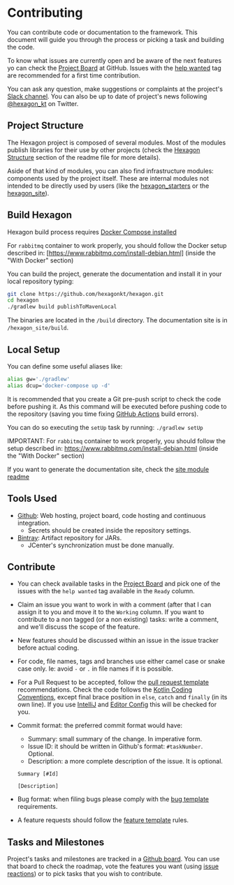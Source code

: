 
# Contributing

You can contribute code or documentation to the framework. This document will guide you through the
process or picking a task and building the code.

To know what issues are currently open and be aware of the next features yo can check the
[Project Board] at GitHub. Issues with the [help wanted] tag are recommended for a first time
contribution.

You can ask any question, make suggestions or complaints at the project's
[Slack channel][Slack]. You can also be up to date of project's news following [@hexagon_kt] on
Twitter.

[Project Board]: https://github.com/hexagonkt/hexagon/projects/1
[Slack]: https://kotlinlang.slack.com/messages/hexagon
[@hexagon_kt]: https://twitter.com/hexagon_kt
[help wanted]: https://github.com/hexagonkt/hexagon/issues?q=is%3Aissue+is%3Aopen+label%3A%22help+wanted%22

## Project Structure

The Hexagon project is composed of several modules. Most of the modules publish libraries for their
use by other projects (check the [Hexagon Structure] section of the readme file for more details).

Aside of that kind of modules, you can also find infrastructure modules: components used by the
project itself. These are internal modules not intended to be directly used by users (like the
[hexagon_starters] or the [hexagon_site]).

[Hexagon Structure]: https://github.com/hexagonkt/hexagon/blob/master/README.md#hexagon-structure
[hexagon_starters]: https://github.com/hexagonkt/hexagon/blob/master/hexagon_starters/README.md
[hexagon_site]: https://github.com/hexagonkt/hexagon/blob/master/hexagon_site/README.md

## Build Hexagon

Hexagon build process requires [Docker Compose installed](https://docs.docker.com/compose/install)

For `rabbitmq` container to work properly, you should follow the Docker setup described in:
[https://www.rabbitmq.com/install-debian.html] (inside the "With Docker" section)

You can build the project, generate the documentation and install it in your local repository
typing:

```bash
git clone https://github.com/hexagonkt/hexagon.git
cd hexagon
./gradlew build publishToMavenLocal
```

The binaries are located in the `/build` directory. The documentation site is in
`/hexagon_site/build`.

## Local Setup

You can define some useful aliases like:

```bash
alias gw='./gradlew'
alias dcup='docker-compose up -d'
```

It is recommended that you create a Git pre-push script to check the code before pushing it. As
this command will be executed before pushing code to the repository (saving you time fixing
[GitHub Actions] build errors).

You can do so executing the `setUp` task by running: `./gradlew setUp`

IMPORTANT: For `rabbitmq` container to work properly, you should follow the setup described in:
https://www.rabbitmq.com/install-debian.html (inside the "With Docker" section)

If you want to generate the documentation site, check the [site module readme][hexagon_site]

## Tools Used

* [Github]: Web hosting, project board, code hosting and continuous integration.
  * Secrets should be created inside the repository settings.
* [Bintray]: Artifact repository for JARs.
  * JCenter's synchronization must be done manually.

[GitHub Actions]: https://github.com/features/actions
[Github]: https://github.com
[Bintray]: https://bintray.com

## Contribute

* You can check available tasks in the [Project Board] and pick one of the issues with the
  `help wanted` tag available in the `Ready` column.

* Claim an issue you want to work in with a comment (after that I can assign it to you and move it
  to the `Working` column. If you want to contribute to a non tagged (or a non existing) tasks:
  write a comment, and we'll discuss the scope of the feature.

* New features should be discussed within an issue in the issue tracker before actual coding.

* For code, file names, tags and branches use either camel case or snake case only. Ie: avoid `-` or
  `.` in file names if it is possible.

* For a Pull Request to be accepted, follow the [pull request template] recommendations. Check the
  code follows the [Kotlin Coding Conventions], except final brace position in `else`, `catch` and
  `finally` (in its own line). If you use [IntelliJ] and [Editor Config] this will be checked for
  you.

* Commit format: the preferred commit format would have:
  - Summary: small summary of the change. In imperative form.
  - Issue ID: it should be written in Github's format: `#taskNumber`. Optional.
  - Description: a more complete description of the issue. It is optional.

  ```
  Summary [#Id]

  [Description]
  ```

* Bug format: when filing bugs please comply with the [bug template] requirements.

* A feature requests should follow the [feature template] rules.

[pull request template]: https://github.com/hexagonkt/hexagon/blob/master/.github/pull_request_template.md
[IntelliJ]: https://www.jetbrains.com/idea
[Editor Config]: https://editorconfig.org
[Kotlin Coding Conventions]: https://kotlinlang.org/docs/reference/coding-conventions.html
[bug template]: https://github.com/hexagonkt/hexagon/blob/master/.github/ISSUE_TEMPLATE/bug.md
[feature template]: https://github.com/hexagonkt/hexagon/blob/master/.github/ISSUE_TEMPLATE/feature.md

## Tasks and Milestones

Project's tasks and milestones are tracked in a [Github board][Project Board]. You can use that
board to check the roadmap, vote the features you want (using [issue reactions]) or to pick tasks
that you wish to contribute.

[issue reactions]: https://github.com/blog/2119-add-reactions-to-pull-requests-issues-and-comments
